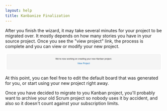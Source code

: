 ```yaml
---
layout: help
title: Kanbanize Finalization
---
```


After you finish the wizard, it may take several minutes for your project to be migrated over.  It mostly depends on how many stories you have in your source project.  Once you see the "view project" link, the process is complete and you can view or modify your new project.

![View project link](images/kanbanize_done.png)

At this point, you can feel free to edit the default board that was generated for you, or start using your new project right away.

Once you have decided to migrate to you Kanban project, you'll probably want to archive your old Scrum project so nobody uses it by accident, and also so it doesn't count against your subscription limits.